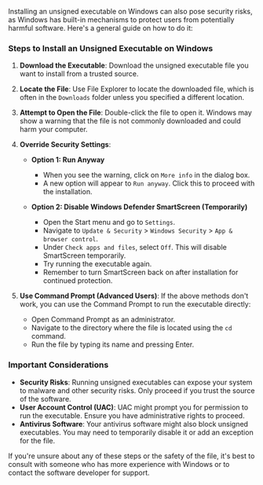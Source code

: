 
Installing an unsigned executable on Windows can also pose security risks, as Windows has built-in mechanisms to protect users from potentially harmful software. Here's a general guide on how to do it:

### Steps to Install an Unsigned Executable on Windows

1. **Download the Executable**: Download the unsigned executable file you want to install from a trusted source.

2. **Locate the File**: Use File Explorer to locate the downloaded file, which is often in the `Downloads` folder unless you specified a different location.

3. **Attempt to Open the File**: Double-click the file to open it. Windows may show a warning that the file is not commonly downloaded and could harm your computer.

4. **Override Security Settings**:
   - **Option 1: Run Anyway**
     - When you see the warning, click on `More info` in the dialog box.
     - A new option will appear to `Run anyway`. Click this to proceed with the installation.

   - **Option 2: Disable Windows Defender SmartScreen (Temporarily)**
     - Open the Start menu and go to `Settings`.
     - Navigate to `Update & Security` > `Windows Security` > `App & browser control`.
     - Under `Check apps and files`, select `Off`. This will disable SmartScreen temporarily.
     - Try running the executable again.
     - Remember to turn SmartScreen back on after installation for continued protection.

5. **Use Command Prompt (Advanced Users)**: If the above methods don't work, you can use the Command Prompt to run the executable directly:
   - Open Command Prompt as an administrator.
   - Navigate to the directory where the file is located using the `cd` command.
   - Run the file by typing its name and pressing Enter.

### Important Considerations

- **Security Risks**: Running unsigned executables can expose your system to malware and other security risks. Only proceed if you trust the source of the software.
- **User Account Control (UAC)**: UAC might prompt you for permission to run the executable. Ensure you have administrative rights to proceed.
- **Antivirus Software**: Your antivirus software might also block unsigned executables. You may need to temporarily disable it or add an exception for the file.

If you're unsure about any of these steps or the safety of the file, it's best to consult with someone who has more experience with Windows or to contact the software developer for support.